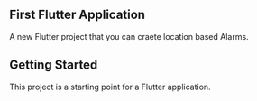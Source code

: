 ## First Flutter Application

A new Flutter project that you can craete location based Alarms.

## Getting Started

This project is a starting point for a Flutter application.
